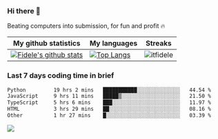 ### Hi there 👋
<p>Beating computers into submission, for fun and profit 🔥</p>

|My github statistics|My languages|Streaks|
|-|-|-|
|[![Fidele's github stats](https://github-readme-stats.vercel.app/api?username=itfidele&count_private=true&show_icons=true&theme=dark&hide_title=true)](https://github.com/itfidele)|[![Top Langs](https://github-readme-stats.vercel.app/api/top-langs/?username=itfidele&show_icons=true&langs_count=8&theme=dark&layout=compact&hide_title=true)](https://github.com/itfidele)|![itfidele](https://github-readme-streak-stats.herokuapp.com/?user=itfidele&theme=dark)

### Last 7 days coding time in brief
<!--START_SECTION:waka-->

```txt
Python         19 hrs 2 mins   ███████████░░░░░░░░░░░░░░   44.54 %
JavaScript     9 hrs 11 mins   █████▒░░░░░░░░░░░░░░░░░░░   21.50 %
TypeScript     5 hrs 6 mins    ███░░░░░░░░░░░░░░░░░░░░░░   11.97 %
HTML           3 hrs 29 mins   ██░░░░░░░░░░░░░░░░░░░░░░░   08.16 %
Other          1 hr 27 mins    █░░░░░░░░░░░░░░░░░░░░░░░░   03.39 %
```

<!--END_SECTION:waka-->

![](https://komarev.com/ghpvc/?username=itfidele)

